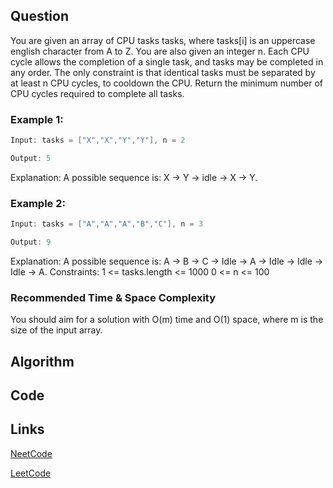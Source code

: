 ## Question
You are given an array of CPU  tasks tasks, where tasks[i] is an uppercase english character from A to Z. You are also given an integer n.
Each CPU cycle allows the completion of a single task, and tasks may be completed in any order.
The only constraint is that identical tasks must be separated by at least n CPU cycles, to cooldown the CPU.
Return the minimum number of CPU cycles required to complete all tasks.
### Example 1:


```java
Input: tasks = ["X","X","Y","Y"], n = 2

Output: 5

```
Explanation: A possible sequence is: X -> Y -> idle -> X -> Y.
### Example 2:


```java
Input: tasks = ["A","A","A","B","C"], n = 3

Output: 9

```
Explanation: A possible sequence is: A -> B -> C -> Idle -> A -> Idle -> Idle -> Idle -> A.
Constraints:
1 <= tasks.length <= 1000
0 <= n <= 100


### Recommended Time & Space Complexity

You should aim for a solution with O(m) time and O(1) space, where m is the size of the input array.






## Algorithm

## Code

## Links

[NeetCode](https://neetcode.io/problems/task-scheduling)

[LeetCode](https://leetcode.com/problems/task-scheduling)
